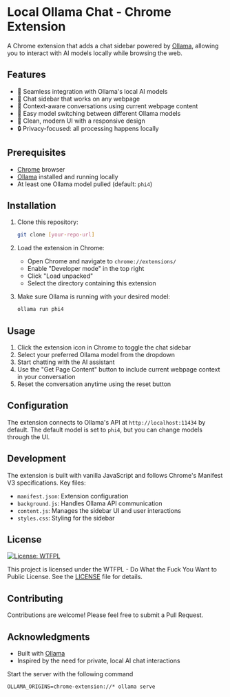 # Local Ollama Chat - Chrome Extension

A Chrome extension that adds a chat sidebar powered by [Ollama](https://ollama.ai/), allowing you to interact with AI models locally while browsing the web.

## Features

- 🚀 Seamless integration with Ollama's local AI models
- 💬 Chat sidebar that works on any webpage
- 📝 Context-aware conversations using current webpage content
- 🔄 Easy model switching between different Ollama models
- 🎨 Clean, modern UI with a responsive design
- 🔒 Privacy-focused: all processing happens locally

## Prerequisites

- [Chrome](https://www.google.com/chrome/) browser
- [Ollama](https://ollama.ai/) installed and running locally
- At least one Ollama model pulled (default: `phi4`)

## Installation

1. Clone this repository:
   ```bash
   git clone [your-repo-url]
   ```

2. Load the extension in Chrome:
   - Open Chrome and navigate to `chrome://extensions/`
   - Enable "Developer mode" in the top right
   - Click "Load unpacked"
   - Select the directory containing this extension

3. Make sure Ollama is running with your desired model:
   ```bash
   ollama run phi4
   ```

## Usage

1. Click the extension icon in Chrome to toggle the chat sidebar
2. Select your preferred Ollama model from the dropdown
3. Start chatting with the AI assistant
4. Use the "Get Page Content" button to include current webpage context in your conversation
5. Reset the conversation anytime using the reset button

## Configuration

The extension connects to Ollama's API at `http://localhost:11434` by default. The default model is set to `phi4`, but you can change models through the UI.

## Development

The extension is built with vanilla JavaScript and follows Chrome's Manifest V3 specifications. Key files:

- `manifest.json`: Extension configuration
- `background.js`: Handles Ollama API communication
- `content.js`: Manages the sidebar UI and user interactions
- `styles.css`: Styling for the sidebar

## License

[![License: WTFPL](https://img.shields.io/badge/License-WTFPL-brightgreen.svg)](http://www.wtfpl.net/about/)

This project is licensed under the WTFPL - Do What the Fuck You Want to Public License. See the [LICENSE](LICENSE) file for details.

## Contributing

Contributions are welcome! Please feel free to submit a Pull Request.

## Acknowledgments

- Built with [Ollama](https://ollama.ai/)
- Inspired by the need for private, local AI chat interactions

Start the server with the following command

```
OLLAMA_ORIGINS=chrome-extension://* ollama serve
